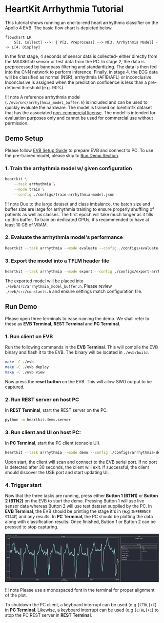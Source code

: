 # HeartKit Arrhythmia Tutorial

This tutorial shows running an end-to-end heart arrhythmia classifier on the Apollo 4 EVB. The basic flow chart is depicted below.

```mermaid
flowchart LR
    S[1. Collect] -->| | P[2. Preprocess] --> M[3. Arrhythmia Model] --> L[4. Display]
```

In the first stage, 4 seconds of sensor data is collected- either directly from the MAX86150 sensor or test data from the PC. In stage 2, the data is preprocessed by bandpass filtering and standardizing. The data is then fed into the CNN network to perform inference. Finally, in stage 4, the ECG data will be classified as normal (NSR), arrhythmia (AFIB/AFL) or inconclusive. Inconclusive is assigned when the prediction confidence is less than a pre-defined threshold (e.g. 90%).

!!! note
    A reference arrhythmia model (`./evb/src/arrhythmia_model_buffer.h`) is included and can be used to quickly evaluate the hardware. The model is trained on Icentia11k dataset that has the associated [non-commercial license](https://physionet.org/content/icentia11k-continuous-ecg/1.0/LICENSE.txt). The model is intended for evaluation purposes only and cannot be used for commercial use without permission.

## Demo Setup

Please follow [EVB Setup Guide](./evb-setup.md) to prepare EVB and connect to PC. To use the pre-trained model, please skip to [Run Demo Section](#run-demo).

### 1. Train the arrhythmia model w/ given configuration

```bash
heartkit \
    --task arrhythmia \
    --mode train \
    --config ./configs/train-arrhythmia-model.json
```

!!! note
    Due to the large dataset and class imbalance, the batch size and buffer size are large for arrhythmia training to ensure properly shuffling of patients as well as classes. The first epoch will take much longer as it fills up this buffer. To train on dedicated GPUs, it's recommended to have at least 10 GB of VRAM.

### 2. Evaluate the arrhythmia model's performance


```bash
heartkit --task arrhythmia --mode evaluate --config ./configs/evaluate-arrhythmia-model.json
```

### 3. Export the model into a TFLM header file

```bash
heartkit --task arrhythmia --mode export --config ./configs/export-arrhythmia-model.json
```

The exported model will be placed into `./evb/src/arrhythmia_model_buffer.h`. Please review `./evb/src/constants.h` and ensure settings match configuration file.

## Run Demo

Please open three terminals to ease running the demo. We shall refer to these as __EVB Terminal__, __REST Terminal__ and __PC Terminal__.

### 1. Run client on EVB

Run the following commands in the __EVB Terminal__. This will compile the EVB binary and flash it to the EVB. The binary will be located in `./evb/build`.

```bash
make -C ./evb
make -C ./evb deploy
make -C ./evb view
```

Now press the __reset button__ on the EVB. This will allow SWO output to be captured.

### 2. Run REST server on host PC

In __REST Terminal__, start the REST server on the PC.

```bash
python -m heartkit.demo.server
```

### 3. Run client and UI on host PC:

In __PC Terminal__, start the PC client (console UI).

```bash
heartkit --task arrhythmia --mode demo --config ./configs/arrhythmia-demo.json
```

Upon start, the client will scan and connect to the EVB serial port. If no port is detected after 30 seconds, the client will exit. If successful, the client should discover the USB port and start updating UI.

### 4. Trigger start

Now that the three tasks are running, press either __Button 1 (BTN1)__ or __Button 2 (BTN2)__ on the EVB to start the demo. Pressing Button 1 will use live sensor data whereas Button 2 will use test dataset supplied by the PC. In __EVB Terminal__, the EVB should be printing the stage it's in (e.g `INFERENCE STAGE`) and any results. In __PC Terminal__, the PC should be plotting the data along with classification results. Once finished, Button 1 or Button 2 can be pressed to stop capturing.

![evb-demo-plot](../assets/heartkit-arrhythmia-demo.png)

!!! note
    Please use a monospaced font in the terminal for proper alignment of the plot.

To shutdown the PC client, a keyboard interrupt can be used (e.g `[CTRL]+C`) in __PC Terminal__.
Likewise, a keyboard interrupt can be used (e.g `[CTRL]+C`) to stop the PC REST server in __REST Terminal__.
